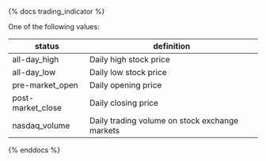 {% docs trading_indicator %}

One of the following values: 

| status            | definition                                       |
|-------------------|--------------------------------------------------|
| all-day_high      | Daily high stock price                           |
| all-day_low       | Daily low stock price                            |
| pre-market_open   | Daily opening price                              |
| post-market_close | Daily closing price                              |
| nasdaq_volume     | Daily trading volume on stock exchange markets   |

{% enddocs %}
